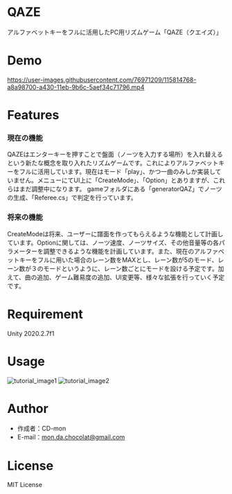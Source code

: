 # QAZE

アルファベットキーをフルに活用したPC用リズムゲーム「QAZE（クエイズ）」

# Demo

https://user-images.githubusercontent.com/76971209/115814768-a8a98700-a430-11eb-9b6c-5aef34c71796.mp4

# Features

### 現在の機能

QAZEはエンターキーを押すことで盤面（ノーツを入力する場所）を入れ替えるという新たな概念を取り入れたリズムゲームです。これによりアルファベットキーをフルに活用しています。現在はモード「play」、かつ一曲のみしか実装していません。メニューにてUI上に「CreateMode」、「Option」とありますが、これらはまだ調整中になります。
gameフォルダにある「generatorQAZ」でノーツの生成、「Referee.cs」で判定を行っています。
 
### 将来の機能
 
CreateModeは将来、ユーザーに譜面を作ってもらえるような機能として計画しています。Optionに関しては、ノーツ速度、ノーツサイズ、その他音量等の各パラメーターを調整できるような機能を計画しています。また、現在のアルファベットキーをフルに用いた場合のレーン数をMAXとし、レーン数が5のモード、レーン数が３のモードというように、レーン数ごとにモードを設ける予定です。加えて、曲の追加、ゲーム難易度の追加、UI変更等、様々な拡張を行っていく予定です。
 
# Requirement
 
 Unity 2020.2.7f1

# Usage

![tutorial_image1](https://user-images.githubusercontent.com/76971209/115815953-f4f5c680-a432-11eb-98c8-a9c30540e8de.jpg)
![tutorial_image2](https://user-images.githubusercontent.com/76971209/115815954-f6bf8a00-a432-11eb-8239-3a1b2e458acf.jpg)

# Author
 
* 作成者：CD-mon
* E-mail：mon.da.chocolat@gmail.com
 
# License

MIT License
